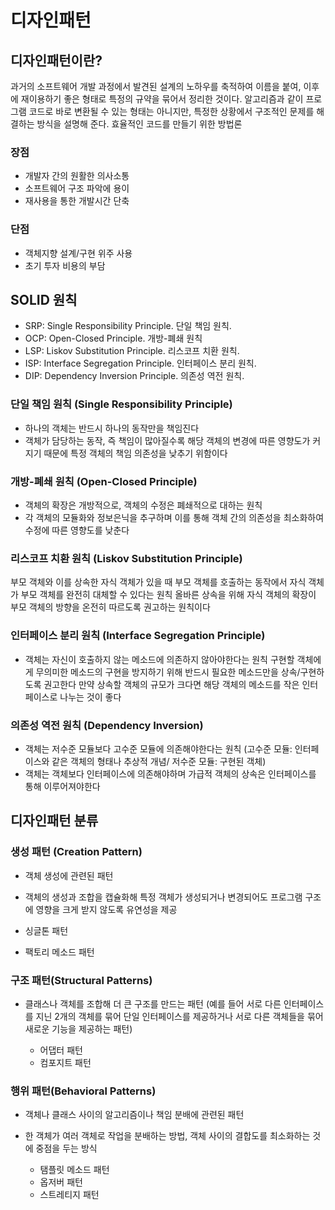 # 디자인패턴
## 디자인패턴이란?
과거의 소프트웨어 개발 과정에서 발견된 설계의 노하우를 축적하여 이름을 붙여, 이후에 재이용하기 좋은 형태로 특정의 규약을 묶어서 정리한 것이다. 알고리즘과 같이 프로그램 코드로 바로 변환될 수 있는 형태는 아니지만, 특정한 상황에서 구조적인 문제를 해결하는 방식을 설명해 준다.
효율적인 코드를 만들기 위한 방법론

### 장점
- 개발자 간의 원활한 의사소통
- 소프트웨어 구조 파악에 용이
- 재사용을 통한 개발시간 단축

### 단점
- 객체지향 설계/구현 위주 사용
- 초기 투자 비용의 부담

## SOLID 원칙
- SRP: Single Responsibility Principle. 단일 책임 원칙.
- OCP: Open-Closed Principle. 개방-폐쇄 원칙
- LSP: Liskov Substitution Principle. 리스코프 치환 원칙.
- ISP: Interface Segregation Principle. 인터페이스 분리 원칙.
- DIP: Dependency Inversion Principle. 의존성 역전 원칙.

### 단일 책임 원칙 (Single Responsibility Principle)
- 하나의 객체는 반드시 하나의 동작만을 책임진다
- 객체가 담당하는 동작, 즉 책임이 많아질수록 해당 객체의 변경에 따른 영향도가 커지기 때문에 특정 객체의 책임 의존성을 낮추기 위함이다

### 개방-폐쇄 원칙 (Open-Closed Principle)
- 객체의 확장은 개방적으로, 객체의 수정은 폐쇄적으로 대하는 원칙
- 각 객체의 모듈화와 정보은닉을 추구하며 이를 통해 객체 간의 의존성을 최소화하여 수정에 따른 영향도를 낮춘다

### 리스코프 치환 원칙 (Liskov Substitution Principle)
부모 객체와 이를 상속한 자식 객체가 있을 때 부모 객체를 호출하는 동작에서 자식 객체가 부모 객체를 완전히 대체할 수 있다는 원칙
올바른 상속을 위해 자식 객체의 확장이 부모 객체의 방향을 온전히 따르도록 권고하는 원칙이다

### 인터페이스 분리 원칙 (Interface Segregation Principle)
- 객체는 자신이 호출하지 않는 메소드에 의존하지 않아야한다는 원칙
구현할 객체에게 무의미한 메소드의 구현을 방지하기 위해 반드시 필요한 메소드만을 상속/구현하도록 권고한다
만약 상속할 객체의 규모가 크다면 해당 객체의 메소드를 작은 인터페이스로 나누는 것이 좋다

### 의존성 역전 원칙 (Dependency Inversion)
- 객체는 저수준 모듈보다 고수준 모듈에 의존해야한다는 원칙
(고수준 모듈: 인터페이스와 같은 객체의 형태나 추상적 개념/ 저수준 모듈: 구현된 객체)
- 객체는 객체보다 인터페이스에 의존해야하며 가급적 객체의 상속은 인터페이스를 통해 이루어져야한다

## 디자인패턴 분류
### 생성 패턴 (Creation Pattern)
   - 객체 생성에 관련된 패턴
   - 객체의 생성과 조합을 캡슐화해 특정 객체가 생성되거나 변경되어도 프로그램 구조에 영향을 크게 받지 않도록 유연성을 제공

  - 싱글톤 패턴
  - 팩토리 메소드 패턴


### 구조 패턴(Structural Patterns)
- 클래스나 객체를 조합해 더 큰 구조를 만드는 패턴
(예를 들어 서로 다른 인터페이스를 지닌 2개의 객체를 묶어 단일 인터페이스를 제공하거나 서로 다른 객체들을 묶어 새로운 기능을 제공하는 패턴)

  - 어댑터 패턴
  - 컴포지트 패턴

### 행위 패턴(Behavioral Patterns)
- 객체나 클래스 사이의 알고리즘이나 책임 분배에 관련된 패턴
- 한 객체가 여러 객체로 작업을 분배하는 방법, 객체 사이의 결합도를 최소화하는 것에 중점을 두는 방식

  - 탬플릿 메소드 패턴
  - 옵저버 패턴
  - 스트레티지 패턴
